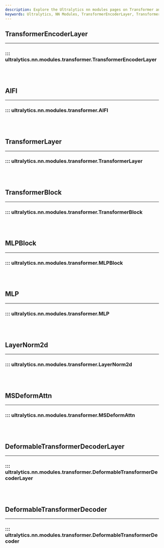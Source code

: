 ```yaml
---
description: Explore the Ultralytics nn modules pages on Transformer and MLP blocks, LayerNorm2d, and Deformable Transformer Decoder Layer.
keywords: Ultralytics, NN Modules, TransformerEncoderLayer, TransformerLayer, MLPBlock, LayerNorm2d, DeformableTransformerDecoderLayer, examples, code snippets, tutorials
---
```


## TransformerEncoderLayer
---

### ::: ultralytics.nn.modules.transformer.TransformerEncoderLayer

<br><br>

## AIFI
---

### ::: ultralytics.nn.modules.transformer.AIFI

<br><br>

## TransformerLayer
---

### ::: ultralytics.nn.modules.transformer.TransformerLayer

<br><br>

## TransformerBlock
---

### ::: ultralytics.nn.modules.transformer.TransformerBlock

<br><br>

## MLPBlock
---

### ::: ultralytics.nn.modules.transformer.MLPBlock

<br><br>

## MLP
---

### ::: ultralytics.nn.modules.transformer.MLP

<br><br>

## LayerNorm2d
---

### ::: ultralytics.nn.modules.transformer.LayerNorm2d

<br><br>

## MSDeformAttn
---

### ::: ultralytics.nn.modules.transformer.MSDeformAttn

<br><br>

## DeformableTransformerDecoderLayer
---

### ::: ultralytics.nn.modules.transformer.DeformableTransformerDecoderLayer

<br><br>

## DeformableTransformerDecoder
---

### ::: ultralytics.nn.modules.transformer.DeformableTransformerDecoder

<br><br>
